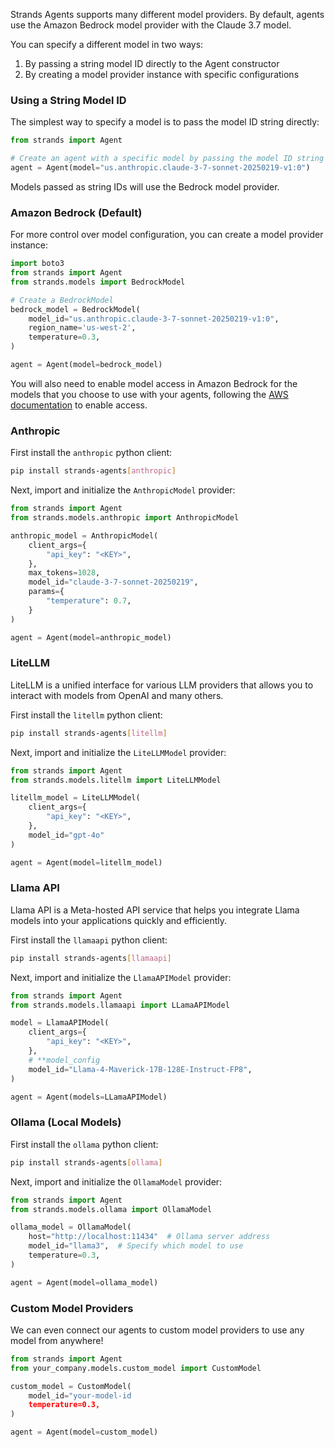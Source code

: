 Strands Agents supports many different model providers. By default, agents use the Amazon Bedrock model provider with the Claude 3.7 model.

You can specify a different model in two ways:

1. By passing a string model ID directly to the Agent constructor
2. By creating a model provider instance with specific configurations

### Using a String Model ID

The simplest way to specify a model is to pass the model ID string directly:

```python
from strands import Agent

# Create an agent with a specific model by passing the model ID string
agent = Agent(model="us.anthropic.claude-3-7-sonnet-20250219-v1:0")
```

Models passed as string IDs will use the Bedrock model provider.

### Amazon Bedrock (Default)

For more control over model configuration, you can create a model provider instance:

```python
import boto3
from strands import Agent
from strands.models import BedrockModel

# Create a BedrockModel
bedrock_model = BedrockModel(
    model_id="us.anthropic.claude-3-7-sonnet-20250219-v1:0",
    region_name='us-west-2',
    temperature=0.3,
)

agent = Agent(model=bedrock_model)
```

You will also need to enable model access in Amazon Bedrock for the models that you choose to use with your agents, following the [AWS documentation](https://docs.aws.amazon.com/bedrock/latest/userguide/model-access-modify.html) to enable access.

### Anthropic

First install the `anthropic` python client:

```bash
pip install strands-agents[anthropic]
```

Next, import and initialize the `AnthropicModel` provider:

```python
from strands import Agent
from strands.models.anthropic import AnthropicModel

anthropic_model = AnthropicModel(
    client_args={
        "api_key": "<KEY>",
    },
    max_tokens=1028,
    model_id="claude-3-7-sonnet-20250219",
    params={
        "temperature": 0.7,
    }
)

agent = Agent(model=anthropic_model)
```

### LiteLLM

LiteLLM is a unified interface for various LLM providers that allows you to interact with models from OpenAI and many others.

First install the `litellm` python client:

```bash
pip install strands-agents[litellm]
```

Next, import and initialize the `LiteLLMModel` provider:

```python
from strands import Agent
from strands.models.litellm import LiteLLMModel

litellm_model = LiteLLMModel(
    client_args={
        "api_key": "<KEY>",
    },
    model_id="gpt-4o"
)

agent = Agent(model=litellm_model)
```

### Llama API

Llama API is a Meta-hosted API service that helps you integrate Llama models into your applications quickly and efficiently.

First install the `llamaapi` python client:
```bash
pip install strands-agents[llamaapi]
```

Next, import and initialize the `LlamaAPIModel` provider:

```python
from strands import Agent
from strands.models.llamaapi import LLamaAPIModel

model = LlamaAPIModel(
    client_args={
        "api_key": "<KEY>",
    },
    # **model_config
    model_id="Llama-4-Maverick-17B-128E-Instruct-FP8",
)

agent = Agent(models=LLamaAPIModel)
```

### Ollama (Local Models)

First install the `ollama` python client:

```bash
pip install strands-agents[ollama]
```

Next, import and initialize the `OllamaModel` provider:

```python
from strands import Agent
from strands.models.ollama import OllamaModel

ollama_model = OllamaModel(
    host="http://localhost:11434"  # Ollama server address
    model_id="llama3",  # Specify which model to use
    temperature=0.3,
)

agent = Agent(model=ollama_model)
```

### Custom Model Providers

We can even connect our agents to custom model providers to use any model from anywhere!

```python
from strands import Agent
from your_company.models.custom_model import CustomModel

custom_model = CustomModel(
    model_id="your-model-id
    temperature=0.3,
)

agent = Agent(model=custom_model)
```
